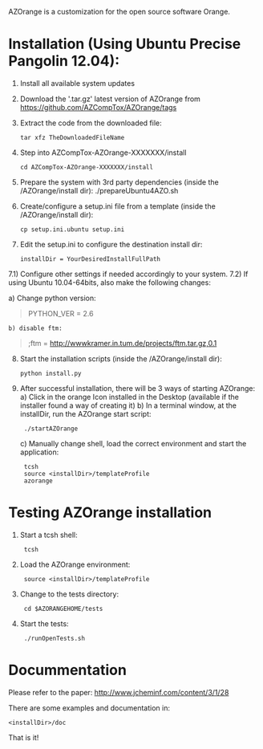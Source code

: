 AZOrange is a customization for the open source software Orange. 

Installation (Using Ubuntu Precise Pangolin 12.04):
===============================================================================
1) Install all available system updates
2) Download the '.tar.gz' latest version of AZOrange from https://github.com/AZCompTox/AZOrange/tags 
3) Extract the code from the downloaded file:

       tar xfz TheDownloadedFileName
4) Step into AZCompTox-AZOrange-XXXXXXX/install

       cd AZCompTox-AZOrange-XXXXXXX/install
       
5) Prepare the system with 3rd party dependencies (inside the <installDir>/AZOrange/install dir):
       ./prepareUbuntu4AZO.sh
6) Create/configure a setup.ini file from a template (inside the <installDir>/AZOrange/install dir):

       cp setup.ini.ubuntu setup.ini
       
7) Edit the setup.ini to configure the destination install dir:

       installDir = YourDesiredInstallFullPath
       
7.1) Configure other settings if needed accordingly to your system.
        7.2) If using Ubuntu 10.04-64bits, also make the following changes:
        
   a) Change python version:
   > PYTHON_VER = 2.6
   
    b) disable ftm:
   > ;ftm = http://wwwkramer.in.tum.de/projects/ftm.tar.gz,0.1
           
8) Start the installation scripts (inside the <installDir>/AZOrange/install dir):

       python install.py
       
9) After successful installation, there will be 3 ways of starting AZOrange:
    a) Click in the orange Icon installed in the Desktop (available if the installer found a way of creating it)
    b) In a terminal window, at the installDir, run the AZOrange start script:
    
        ./startAZOrange
        
    c) Manually change shell, load the correct environment and start the application:
    
        tcsh
        source <installDir>/templateProfile
        azorange


Testing AZOrange installation
===============================================================================

1) Start a tcsh shell:

        tcsh
2) Load the AZOrange environment:

        source <installDir>/templateProfile
        
3) Change to the tests directory:

        cd $AZORANGEHOME/tests
        
4) Start the tests:

        ./runOpenTests.sh


Docummentation
===============================================================================
Please refer to the paper:
http://www.jcheminf.com/content/3/1/28

There are some examples and documentation in:

    <installDir>/doc

That is it!
